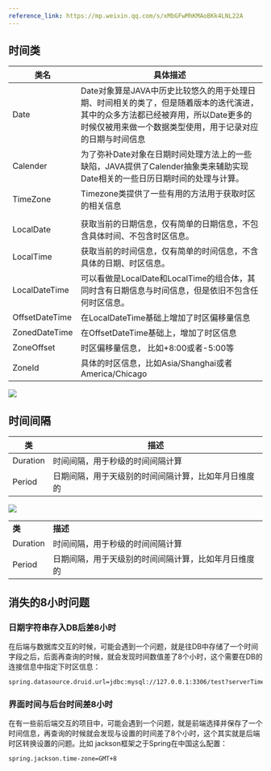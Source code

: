 ```yaml
---
reference_link: https://mp.weixin.qq.com/s/xMbGFwMhKMAoBKk4LNL22A
---
```

## 时间类

| **类名**         | **具体描述**                                                                                             |
| -------------- | ---------------------------------------------------------------------------------------------------- |
| Date           | Date对象算是JAVA中历史比较悠久的用于处理日期、时间相关的类了，但是随着版本的迭代演进，其中的众多方法都已经被弃用，所以Date更多的时候仅被用来做一个数据类型使用，用于记录对应的日期与时间信息 |
| Calender       | 为了弥补Date对象在日期时间处理方法上的一些缺陷，JAVA提供了Calender抽象类来辅助实现Date相关的一些日历日期时间的处理与计算。                              |
| TimeZone       | Timezone类提供了一些有用的方法用于获取时区的相关信息                                                                       |
|                |                                                                                                      |
| LocalDate      | 获取当前的日期信息，仅有简单的日期信息，不包含具体时间、不包含时区信息。                                                                 |
| LocalTime      | 获取当前的时间信息，仅有简单的时间信息，不含具体的日期、时区信息。                                                                    |
| LocalDateTime  | 可以看做是LocalDate和LocalTime的组合体，其同时含有日期信息与时间信息，但是依旧不包含任何时区信息。                                           |
| OffsetDateTime | 在LocalDateTime基础上增加了时区偏移量信息                                                                          |
| ZonedDateTime  | 在OffsetDateTime基础上，增加了时区信息                                                                           |
| ZoneOffset     | 时区偏移量信息， 比如+8:00或者-5:00等                                                                             |
| ZoneId         | 具体的时区信息，比如Asia/Shanghai或者America/Chicago                                                             |
![](https://xiaohui-zhangjiakou.oss-cn-zhangjiakou.aliyuncs.com/image/202404202126748.png)


## 时间间隔

| **类**    | **描述**                     |
| -------- | -------------------------- |
| Duration | 时间间隔，用于秒级的时间间隔计算           |
| Period   | 日期间隔，用于天级别的时间间隔计算，比如年月日维度的 |


![](https://xiaohui-zhangjiakou.oss-cn-zhangjiakou.aliyuncs.com/image/202404202129505.png)

|          |                            |
| -------- | -------------------------- |
| **类**    | **描述**                     |
| Duration | 时间间隔，用于秒级的时间间隔计算           |
| Period   | 日期间隔，用于天级别的时间间隔计算，比如年月日维度的 |
## 消失的8小时问题
### **日期字符串存入DB后差8小时**

在后端与数据库交互的时候，可能会遇到一个问题，就是往DB中存储了一个时间字段之后，后面再查询的时候，就会发现时间数值差了8个小时，这个需要在DB的连接信息中指定下时区信息：
```sh
spring.datasource.druid.url=jdbc:mysql://127.0.0.1:3306/test?serverTimezone=Asia/Shanghai
```


### **界面时间与后台时间差8小时**

在有一些前后端交互的项目中，可能会遇到一个问题，就是前端选择并保存了一个时间信息，再查询的时候就会发现与设置的时间差了8个小时，这个其实就是后端时区转换设置的问题。比如 jackson框架之于Spring在中国这么配置：
```sh
spring.jackson.time-zone=GMT+8
```

